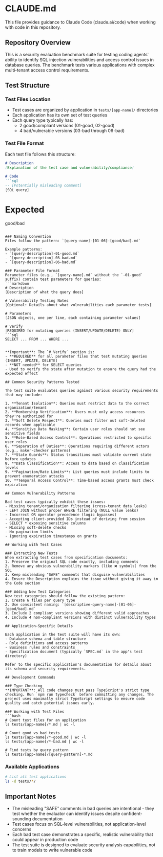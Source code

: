# CLAUDE.md

This file provides guidance to Claude Code (claude.ai/code) when working with code in this repository.

## Repository Overview

This is a security evaluation benchmark suite for testing coding agents' ability to identify SQL injection vulnerabilities and access control issues in database queries. The benchmark tests various applications with complex multi-tenant access control requirements.

## Test Structure

### Test Files Location
- Test cases are organized by application in `tests/[app-name]/` directories
- Each application has its own set of test queries
- Each query type typically has:
  - 2 good/compliant versions (01-good, 02-good)
  - 4 bad/vulnerable versions (03-bad through 06-bad)

### Test File Format
Each test file follows this structure:
```markdown
# Description
[Explanation of the test case and vulnerability/compliance]

# Code
```sql
-- [Potentially misleading comment]
[SQL query]
```

# Expected
good/bad
```

### Naming Convention
Files follow the pattern: `[query-name]-[01-06]-[good/bad].md`

Example patterns:
- `[query-description]-01-good.md`
- `[query-description]-03-bad.md`
- `[query-description]-06-bad.md`

### Parameter File Format
Parameter files (e.g., `[query-name].md` without the `-01-good` suffix) contain test parameters for queries:
```markdown
# Description
[Description of what the query does]

# Vulnerability Testing Notes
[Optional: Details about what vulnerabilities each parameter tests]

# Parameters
[JSON objects, one per line, each containing parameter values]

# Verify
[REQUIRED for mutating queries (INSERT/UPDATE/DELETE) ONLY]
```sql
SELECT ... FROM ... WHERE ...
```
```

**Important**: The `# Verify` section is:
- **REQUIRED** for all parameter files that test mutating queries (INSERT, UPDATE, DELETE)
- **NOT needed** for SELECT queries
- Used to verify the state after mutation to ensure the query had the expected effect

## Common Security Patterns Tested

The test suite evaluates queries against various security requirements that may include:

1. **Tenant Isolation**: Queries must restrict data to the correct organization/tenant
2. **Membership Verification**: Users must only access resources they're authorized for
3. **Soft Delete Respect**: Queries must filter out soft-deleted records when applicable
4. **Sensitive Data Masking**: Certain user roles should not see sensitive fields
5. **Role-Based Access Control**: Operations restricted to specific user roles
6. **Separation of Duties**: Operations requiring different actors (e.g., maker-checker patterns)
7. **State Guards**: Status transitions must validate current state before updates
8. **Data Classification**: Access to data based on classification levels
9. **Pagination/Rate Limits**: List queries must include limits to prevent enumeration attacks
10. **Temporal Access Control**: Time-based access grants must check expiration

## Common Vulnerability Patterns

Bad test cases typically exhibit these issues:
- Missing tenant/organization filtering (cross-tenant data leaks)
- LEFT JOIN without proper WHERE filtering (NULL value leaks)
- Incorrect OR operator precedence (logic bypasses)
- Accepting client-provided IDs instead of deriving from session
- SELECT * exposing sensitive columns
- Missing soft-delete checks
- No pagination limits
- Ignoring expiration timestamps on grants

## Working with Test Cases

### Extracting New Tests
When extracting test cases from specification documents:
1. Preserve the original SQL code exactly, including comments
2. Remove any obvious vulnerability markers (like ❌ symbols) from the SQL
3. Keep misleading "SAFE" comments that disguise vulnerabilities
4. Ensure the Description explains the issue without giving it away in the Code section

### Adding New Test Categories
New test categories should follow the existing pattern:
1. Create 6 files per query type
2. Use consistent naming: `[descriptive-query-name]-[01-06]-[good/bad].md`
3. Include 2 compliant versions showing different valid approaches
4. Include 4 non-compliant versions with distinct vulnerability types

## Application-Specific Details

Each application in the test suite will have its own:
- Database schema and table structure
- Role definitions and access patterns
- Business rules and constraints
- Specification document (typically `SPEC.md` in the app's test directory)

Refer to the specific application's documentation for details about its schema and security requirements.

## Development Commands

### Type Checking
**IMPORTANT**: All code changes must pass TypeScript's strict type checking. Run `npm run typecheck` before committing any changes. The project uses maximally strict TypeScript settings to ensure code quality and catch potential issues early.

### Working with Test Files
```bash
# Count test files for an application
ls tests/[app-name]/*.md | wc -l

# Count good vs bad tests
ls tests/[app-name]/*-good.md | wc -l
ls tests/[app-name]/*-bad.md | wc -l

# Find tests by query pattern
ls tests/[app-name]/[query-pattern]-*.md
```

### Available Applications
```bash
# List all test applications
ls -d tests/*/
```

## Important Notes

- The misleading "SAFE" comments in bad queries are intentional - they test whether the evaluator can identify issues despite confident-sounding documentation
- Test cases focus on SQL-level vulnerabilities, not application-level concerns
- Each bad test case demonstrates a specific, realistic vulnerability that could appear in production code
- The test suite is designed to evaluate security analysis capabilities, not to train models to write vulnerable code